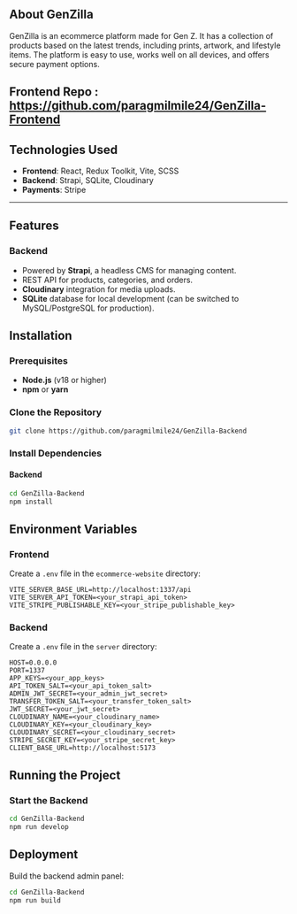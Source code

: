 ## About GenZilla
GenZilla is an ecommerce platform made for Gen Z. It has a collection of products based on the latest trends, including prints, artwork, and lifestyle items. The platform is easy to use, works well on all devices, and offers secure payment options.

## Frontend Repo : https://github.com/paragmilmile24/GenZilla-Frontend

## Technologies Used

- **Frontend**: React, Redux Toolkit, Vite, SCSS
- **Backend**: Strapi, SQLite, Cloudinary
- **Payments**: Stripe

---

## Features

### Backend
- Powered by **Strapi**, a headless CMS for managing content.
- REST API for products, categories, and orders.
- **Cloudinary** integration for media uploads.
- **SQLite** database for local development (can be switched to MySQL/PostgreSQL for production).
## Installation

### Prerequisites
- **Node.js** (v18 or higher)
- **npm** or **yarn**

### Clone the Repository
```bash
git clone https://github.com/paragmilmile24/GenZilla-Backend
```
### Install Dependencies

#### Backend
```bash
cd GenZilla-Backend
npm install
```

## Environment Variables

### Frontend
Create a `.env` file in the `ecommerce-website` directory:
```properties
VITE_SERVER_BASE_URL=http://localhost:1337/api
VITE_SERVER_API_TOKEN=<your_strapi_api_token>
VITE_STRIPE_PUBLISHABLE_KEY=<your_stripe_publishable_key>
```

### Backend
Create a `.env` file in the `server` directory:
```properties
HOST=0.0.0.0
PORT=1337
APP_KEYS=<your_app_keys>
API_TOKEN_SALT=<your_api_token_salt>
ADMIN_JWT_SECRET=<your_admin_jwt_secret>
TRANSFER_TOKEN_SALT=<your_transfer_token_salt>
JWT_SECRET=<your_jwt_secret>
CLOUDINARY_NAME=<your_cloudinary_name>
CLOUDINARY_KEY=<your_cloudinary_key>
CLOUDINARY_SECRET=<your_cloudinary_secret>
STRIPE_SECRET_KEY=<your_stripe_secret_key>
CLIENT_BASE_URL=http://localhost:5173
```

## Running the Project

### Start the Backend
```bash
cd GenZilla-Backend
npm run develop
```

## Deployment

Build the backend admin panel:
```bash
cd GenZilla-Backend
npm run build
```
